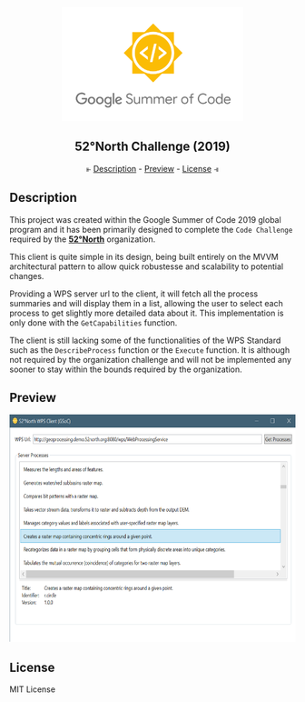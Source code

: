 <div align="center">
    <img src="./media/GSoc.png" height=200>
    <h2><b>52°North Challenge (2019)</b></h2>
</div>

<div align="center">
    ⫦
    <a href="#description">Description</a>
    -
    <a href="#description">Preview</a>
    -
    <a href="#description">License</a>
    ⫣
</div>

## Description

This project was created within the Google Summer of Code 2019 global program and it has been primarily designed to complete the `Code Challenge` required by the [**52°North**](https://52north.org/) organization.

This client is quite simple in its design, being built entirely on the MVVM architectural pattern to allow quick robustesse and scalability to potential changes.

Providing a WPS server url to the client, it will fetch all the process summaries and will display them in a list, allowing the user to select each process to get slightly more detailed data about it. This implementation is only done with the `GetCapabilities` function.

The client is still lacking some of the functionalities of the WPS Standard such as the `DescribeProcess` function or the `Execute` function. It is although not required by the organization challenge and will not be implemented any sooner to stay within the bounds required by the organization.

## Preview

<div align="center">
    <img src="./media/preview_1.png" height=400>
</div>

## License

MIT License